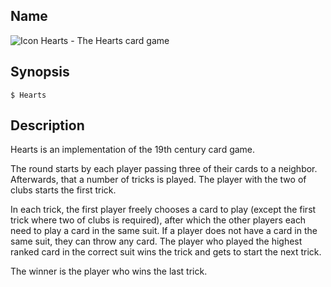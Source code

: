 ## Name

![Icon](file:///res/icons/16x16/app-hearts.png) Hearts - The Hearts card game

## Synopsis

```**sh
$ Hearts
```

## Description

Hearts is an implementation of the 19th century card game.

The round starts by each player passing three of their cards to a neighbor. Afterwards, that a number of tricks is played. The player with the two of clubs starts the first trick.

In each trick, the first player freely chooses a card to play (except the first trick where two of clubs is required), after which the other players each need to play a card in the same suit. If a player does not have a card in the same suit, they can throw any card. The player who played the highest ranked card in the correct suit wins the trick and gets to start the next trick.

The winner is the player who wins the last trick.
